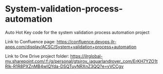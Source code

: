 # System-validation-process-automation
Auto Hot Key code for the system validation process automation project

Link to Confluence page: https://confluence.devops.jlr-apps.com/display/ACSC/System+validation+process+automation

Link to One Drive project folder: https://jlrglobal-my.sharepoint.com/:f:/g/personal/gtsirov_jaguarlandrover_com/ErKH7YZO1tRIk-R1R8PXZnMB4wlQYda-DSQTuyNRXnZ3QQ?e=vVCCgv
